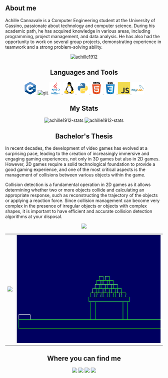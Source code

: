 ## About me
Achille Cannavale is a Computer Engineering student at the University of Cassino, passionate about technology and computer science. During his academic path, he has acquired knowledge in various areas, including programming, project management, and data analysis. He has also had the opportunity to work on several group projects, demonstrating experience in teamwork and a strong problem-solving ability.

<p align="center"> <a href="https://github.com/ryo-ma/github-profile-trophy"><img src="https://github-profile-trophy.vercel.app/?username=achille1912" alt="achille1912" /></a> </p>



<h2 align="center">Languages and Tools</h2>
<p align="center">  <a href="https://www.w3schools.com/cpp/" target="_blank" rel="noreferrer"> <img src="https://raw.githubusercontent.com/devicons/devicon/master/icons/cplusplus/cplusplus-original.svg" alt="cplusplus" width="40" height="40"/> </a>  <a href="https://git-scm.com/" target="_blank" rel="noreferrer"> <img src="https://www.vectorlogo.zone/logos/git-scm/git-scm-icon.svg" alt="git" width="40" height="40"/> </a> <a href="https://www.java.com" target="_blank" rel="noreferrer"> <img src="https://raw.githubusercontent.com/devicons/devicon/master/icons/java/java-original.svg" alt="java" width="40" height="40"/> </a> <a href="https://www.linux.org/" target="_blank" rel="noreferrer"> <img src="https://raw.githubusercontent.com/devicons/devicon/master/icons/linux/linux-original.svg" alt="linux" width="40" height="40"/> </a>  <a href="https://www.python.org" target="_blank" rel="noreferrer"> <img src="https://raw.githubusercontent.com/devicons/devicon/master/icons/python/python-original.svg" alt="python" width="40" height="40"/> </a> <a href="https://www.w3.org/html/" target="_blank"> <img src="https://raw.githubusercontent.com/devicons/devicon/master/icons/html5/html5-original-wordmark.svg" alt="html5" width="40" height="40"/> </a> <a href="https://www.w3schools.com/css/" target="_blank"> <img src="https://raw.githubusercontent.com/devicons/devicon/master/icons/css3/css3-original-wordmark.svg" alt="css3" width="40" height="40"/> </a> <a href="https://developer.mozilla.org/en-US/docs/Web/JavaScript" target="_blank"> <img src="https://raw.githubusercontent.com/devicons/devicon/master/icons/javascript/javascript-original.svg" alt="javascript" width="40" height="40"/> </a>  <a href="https://www.mysql.com/" target="_blank"> <img src="https://raw.githubusercontent.com/devicons/devicon/master/icons/mysql/mysql-original-wordmark.svg" alt="mysql" width="40" height="40"/> </a>   </p>

<h2 align="center">My Stats</h2>

<div align="center" >
  <img height="150em" src="https://github-readme-stats.vercel.app/api?username=achille1912&show_icons=true&bg_color=000000" alt="achille1912-stats"/>
     <img height="150em" src="https://github-readme-stats.vercel.app/api/top-langs/?username=achille1912&layout=compact&show_icon=true&bg_color=000000" alt="achille1912-stats"/>
</div>


<h2 align="center">Bachelor's Thesis</h2>
In recent decades, the development of video games has evolved at a surprising pace, leading to the creation of increasingly immersive and engaging gaming experiences, not only in 3D games but also in 2D games. However, 2D games require a solid technological foundation to provide a good gaming experience, and one of the most critical aspects is the management of collisions between various objects within the game.

Collision detection is a fundamental operation in 2D games as it allows determining whether two or more objects collide and calculating an appropriate response, such as reconstructing the trajectory of the objects or applying a reaction force. Since collision management can become very complex in the presence of irregular objects or objects with complex shapes, it is important to have efficient and accurate collision detection algorithms at your disposal.
<div align="center">
<a href= "https://github.com/achille1912/Thesis" align="center"><img src="https://github-readme-stats.vercel.app/api/pin/?username=achille1912&repo=Thesis&bg_color=000000"> </a>
</div>


<table cellspacing="0" cellpadding="0">
<tr>
<td>
<img src="https://github.com/Achille1912/Thesis/blob/main/gfx/Tesi.gif?raw=true">
</td>
<td>
<img src="https://github.com/Achille1912/Thesis/blob/main/gfx/Immagine2.gif?raw=true">
</td>
</tr>
</table>

<h2 align="center">Where you can find me</h2>
<div align="center">
<a href="https://github.com/Achille1912" target="_blank"><img src="https://img.shields.io/badge/GitHub-100000?style=for-the-badge&logo=github&logoColor=white"/></a>
<a href="https://www.linkedin.com/in/achille-cannavale-0884b7198/" target="_blank"><img src="https://img.shields.io/badge/LinkedIn-0077B5?style=for-the-badge&logo=linkedin&logoColor=white"/></a>
<a href="https://achille1912.github.io/" target="_blank"><img src="https://img.shields.io/badge/Website-100000?style=for-the-badge&logo=githubpages&logoColor=white"/></a>
<a href="https://stackoverflow.com/users/14033055/achille" target="_blank"><img src="https://img.shields.io/badge/StackOverflow-ffffff?style=for-the-badge&logo=StackOverflow&logoColor=red"/></a>
</div>




